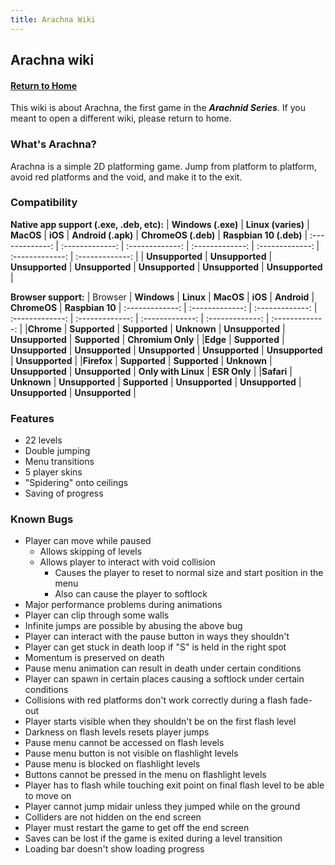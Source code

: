 ```yaml
---
title: Arachna Wiki
---
```


## Arachna wiki

#### [Return to Home](https://psychon-dev-studios.github.io/software/)

This wiki is about Arachna, the first game in the ***Arachnid Series***. If you meant to open a different wiki, please return to home.

### What's Arachna?
Arachna is a simple 2D platforming game. Jump from platform to platform, avoid red platforms and the void, and make it to the exit.

### Compatibility
**Native app support (.exe, .deb, etc):**
| **Windows (.exe)** | **Linux (varies)** | **MacOS** | **iOS** | **Android (.apk)** | **ChromeOS (.deb)** | **Raspbian 10 (.deb)** |
:-------------: | :-------------: | :-------------: | :-------------: | :-------------: | :-------------: |  :-------------: | 
| **Unsupported** | **Unsupported** | **Unsupported** | **Unsupported** | **Unsupported**  | **Unsupported** | **Unsupported** |

**Browser support:**
| Browser | **Windows** | **Linux** | **MacOS** | **iOS** | **Android** | **ChromeOS** | **Raspbian 10** |
:-------------: | :-------------: | :-------------: | :-------------: | :-------------: | :-------------: | :-------------: |  :-------------: | 
|**Chrome** | **Supported** | **Supported** | **Unknown** | **Unsupported** | **Unsupported**  | **Supported** | **Chromium Only** |
|**Edge** | **Supported** | **Unsupported** | **Unsupported** | **Unsupported** | **Unsupported**  | **Unsupported** | **Unsupported** |
|**Firefox** | **Supported** | **Supported** | **Unknown** | **Unsupported** | **Unsupported**  | **Only with Linux** | **ESR Only** |
|**Safari** | **Unknown** | **Unsupported** | **Supported** | **Unsupported** | **Unsupported**  | **Unsupported** | **Unsupported** |

### Features
- 22 levels
- Double jumping
- Menu transitions
- 5 player skins
- "Spidering" onto ceilings
- Saving of progress


### Known Bugs

- Player can move while paused
    - Allows skipping of levels
    - Allows player to interact with void collision
        - Causes the player to reset to normal size and start position in the menu
        - Also can cause the player to softlock
- Major performance problems during animations
- Player can clip through some walls
- Infinite jumps are possible by abusing the above bug
- Player can interact with the pause button in ways they shouldn't
- Player can get stuck in death loop if "S" is held in the right spot
- Momentum is preserved on death
- Pause menu animation can result in death under certain conditions
- Player can spawn in certain places causing a softlock under certain conditions
- Collisions with red platforms don't work correctly during a flash fade-out
- Player starts visible when they shouldn't be on the first flash level
- Darkness on flash levels resets player jumps
- Pause menu cannot be accessed on flash levels
- Pause menu button is not visible on flashlight levels
- Pause menu is blocked on flashlight levels
- Buttons cannot be pressed in the menu on flashlight levels
- Player has to flash while touching exit point on final flash level to be able to move on
- Player cannot jump midair unless they jumped while on the ground
- Colliders are not hidden on the end screen
- Player must restart the game to get off the end screen
- Saves can be lost if the game is exited during a level transition
- Loading bar doesn't show loading progress
